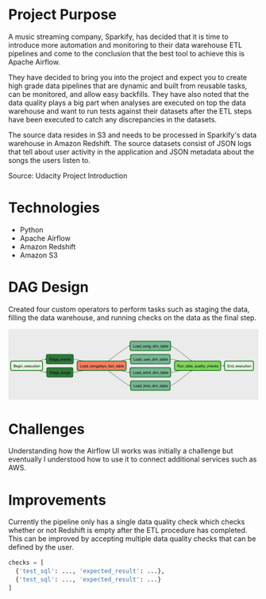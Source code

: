 # Project Purpose
A music streaming company, Sparkify, has decided that it is time to introduce more automation and monitoring to their data warehouse ETL pipelines and come to the conclusion that the best tool to achieve this is Apache Airflow.

They have decided to bring you into the project and expect you to create high grade data pipelines that are dynamic and built from reusable tasks, can be monitored, and allow easy backfills. They have also noted that the data quality plays a big part when analyses are executed on top the data warehouse and want to run tests against their datasets after the ETL steps have been executed to catch any discrepancies in the datasets.

The source data resides in S3 and needs to be processed in Sparkify's data warehouse in Amazon Redshift. The source datasets consist of JSON logs that tell about user activity in the application and JSON metadata about the songs the users listen to.

Source: Udacity Project Introduction

# Technologies
- Python
- Apache Airflow
- Amazon Redshift
- Amazon S3

# DAG Design
Created four custom operators to perform tasks such as staging the data, filling the data warehouse, and running checks on the data as the final step. 

![DAG Image](./dag.png "DAG Image")

# Challenges
Understanding how the Airflow UI works was initially a challenge but eventually I understood how to use it to connect additional services such as AWS.

# Improvements
Currently the pipeline only has a single data quality check which checks whether or not Redshift is empty after the ETL procedure has completed. This can be improved by accepting multiple data quality checks that can be defined by the user.
```python
checks = [
  {'test_sql': ..., 'expected_result': ...},
  {'test_sql': ..., 'expected_result': ...}
]
```

